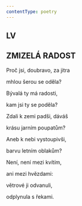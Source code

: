 ```yaml
---
contentType: poetry
---
```


<section>

## LV  

## ZMIZELÁ RADOST

Proč jsi, doubravo, za jitra  

mhlou šerou se oděla?

Bývalá ty má radosti,

kam jsi ty se poděla?

Zdali k zemi padši, dáváš

krásu jarním poupatům?

Aneb k nebi vystoupivši,

barvu letním oblakům?

Není, není mezi kvítím,

ani mezi hvězdami:

větrové ji odvanuli,

odplynula s řekami.

</section>
